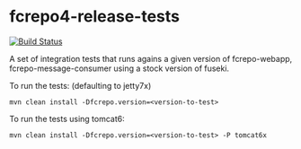 fcrepo4-release-tests
=====================

[![Build Status](https://travis-ci.org/fcrepo4-labs/fcrepo-release-tests.png?branch=master)](https://travis-ci.org/fcrepo4-labs/fcrepo4-release-tests)

A set of integration tests that runs agains a given version of fcrepo-webapp, fcrepo-message-consumer using
a stock version of fuseki.

To run the tests: (defaulting to jetty7x)
```
mvn clean install -Dfcrepo.version=<version-to-test>
```

To run the tests using tomcat6:
```
mvn clean install -Dfcrepo.version=<version-to-test> -P tomcat6x
```
